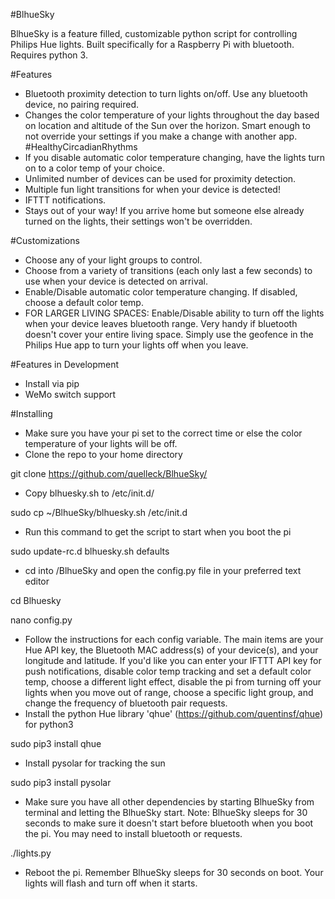 #BlhueSky

BlhueSky is a feature filled, customizable python script for controlling Philips Hue lights. Built specifically for a Raspberry Pi with bluetooth. Requires python 3.

#Features
- Bluetooth proximity detection to turn lights on/off. Use any bluetooth device, no pairing required.
- Changes the color temperature of your lights throughout the day based on location and altitude of the Sun over the horizon. Smart enough to not override your settings if you make a change with another app. #HealthyCircadianRhythms
- If you disable automatic color temperature changing, have the lights turn on to a color temp of your choice.
- Unlimited number of devices can be used for proximity detection.
- Multiple fun light transitions for when your device is detected!
- IFTTT notifications.
- Stays out of your way! If you arrive home but someone else already turned on the lights, their settings won't be overridden.

#Customizations
- Choose any of your light groups to control.
- Choose from a variety of transitions (each only last a few seconds) to use when your device is detected on arrival.
- Enable/Disable automatic color temperature changing. If disabled, choose a default color temp.
- FOR LARGER LIVING SPACES: Enable/Disable ability to turn off the lights when your device leaves bluetooth range. Very handy if bluetooth doesn't cover your entire living space. Simply use the geofence in the Philips Hue app to turn your lights off when you leave.

#Features in Development
- Install via pip
- WeMo switch support

#Installing
- Make sure you have your pi set to the correct time or else the color temperature of your lights will be off.
- Clone the repo to your home directory 

git clone https://github.com/quelleck/BlhueSky/
- Copy blhuesky.sh to /etc/init.d/

sudo cp ~/BlhueSky/blhuesky.sh /etc/init.d
- Run this command to get the script to start when you boot the pi 

sudo update-rc.d blhuesky.sh defaults
- cd into /BlhueSky and open the config.py file in your preferred text editor

cd Blhuesky

nano config.py
- Follow the instructions for each config variable. The main items are your Hue API key, the Bluetooth MAC address(s) of your device(s), and your longitude and latitude. If you'd like you can enter your IFTTT API key for push notifications, disable color temp tracking and set a default color temp, choose a different light effect, disable the pi from turning off your lights when you move out of range, choose a specific light group, and change the frequency of bluetooth pair requests.
- Install the python Hue library 'qhue' (https://github.com/quentinsf/qhue) for python3

sudo pip3 install qhue
- Install pysolar for tracking the sun


sudo pip3 install pysolar
- Make sure you have all other dependencies by starting BlhueSky from terminal and letting the BlhueSky start. Note: BlhueSky sleeps for 30 seconds to make sure it doesn't start before bluetooth when you boot the pi. You may need to install bluetooth or requests.

./lights.py
- Reboot the pi. Remember BlhueSky sleeps for 30 seconds on boot. Your lights will flash and turn off when it starts.
